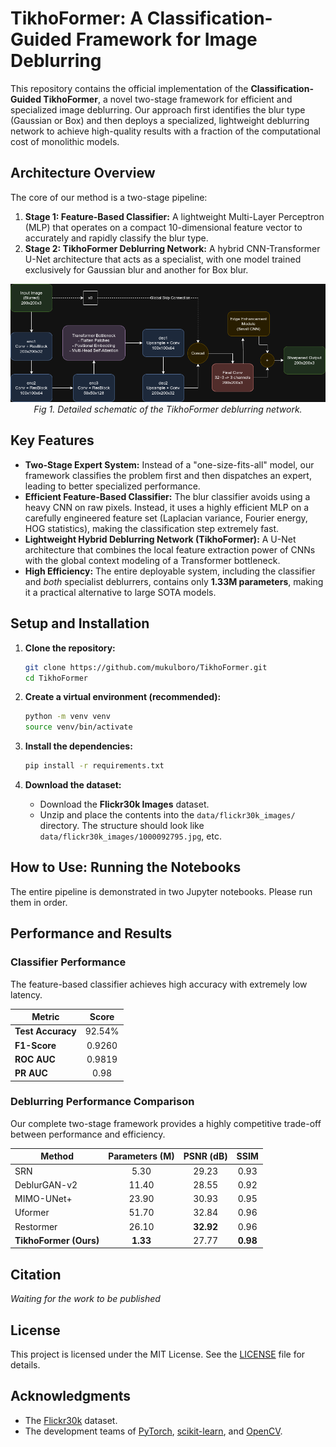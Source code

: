 # TikhoFormer: A Classification-Guided Framework for Image Deblurring

This repository contains the official implementation of the **Classification-Guided TikhoFormer**, a novel two-stage framework for efficient and specialized image deblurring. Our approach first identifies the blur type (Gaussian or Box) and then deploys a specialized, lightweight deblurring network to achieve high-quality results with a fraction of the computational cost of monolithic models.

## Architecture Overview

The core of our method is a two-stage pipeline:

1.  **Stage 1: Feature-Based Classifier:** A lightweight Multi-Layer Perceptron (MLP) that operates on a compact 10-dimensional feature vector to accurately and rapidly classify the blur type.
2.  **Stage 2: TikhoFormer Deblurring Network:** A hybrid CNN-Transformer U-Net architecture that acts as a specialist, with one model trained exclusively for Gaussian blur and another for Box blur.

<p align="center">
  <img src=".github/architecture.png" alt="TikhoFormer Architecture Diagram" width="800"/>
  <br>
  <em>Fig 1. Detailed schematic of the TikhoFormer deblurring network.</em>
</p>

## Key Features

-   **Two-Stage Expert System:** Instead of a "one-size-fits-all" model, our framework classifies the problem first and then dispatches an expert, leading to better specialized performance.
-   **Efficient Feature-Based Classifier:** The blur classifier avoids using a heavy CNN on raw pixels. Instead, it uses a highly efficient MLP on a carefully engineered feature set (Laplacian variance, Fourier energy, HOG statistics), making the classification step extremely fast.
-   **Lightweight Hybrid Deblurring Network (TikhoFormer):** A U-Net architecture that combines the local feature extraction power of CNNs with the global context modeling of a Transformer bottleneck.
-   **High Efficiency:** The entire deployable system, including the classifier and *both* specialist deblurrers, contains only **1.33M parameters**, making it a practical alternative to large SOTA models.

## Setup and Installation

1.  **Clone the repository:**
    ```bash
    git clone https://github.com/mukulboro/TikhoFormer.git
    cd TikhoFormer
    ```

2.  **Create a virtual environment (recommended):**
    ```bash
    python -m venv venv
    source venv/bin/activate 
    ```

3.  **Install the dependencies:**
    ```bash
    pip install -r requirements.txt
    ```

4.  **Download the dataset:**
    -   Download the **Flickr30k Images** dataset.
    -   Unzip and place the contents into the `data/flickr30k_images/` directory. The structure should look like `data/flickr30k_images/1000092795.jpg`, etc.

## How to Use: Running the Notebooks

The entire pipeline is demonstrated in two Jupyter notebooks. Please run them in order.

## Performance and Results

### Classifier Performance

The feature-based classifier achieves high accuracy with extremely low latency.

| Metric             | Score  |
| ------------------ | :----: |
| **Test Accuracy**  | 92.54% |
| **F1-Score**       | 0.9260 |
| **ROC AUC**        | 0.9819 |
| **PR AUC**         | 0.98   |

### Deblurring Performance Comparison

Our complete two-stage framework provides a highly competitive trade-off between performance and efficiency.

| Method                    | Parameters (M) | PSNR (dB) | SSIM   |
| ------------------------- | :------------: | :-------: | :----: |
| SRN                       | 5.30           | 29.23     | 0.93   |
| DeblurGAN-v2              | 11.40          | 28.55     | 0.92   |
| MIMO-UNet+                | 23.90          | 30.93     | 0.95   |
| Uformer                   | 51.70          | 32.84     | 0.96   |
| Restormer                 | 26.10          | **32.92** | 0.96   |
| **TikhoFormer (Ours)**    | **1.33**       | 27.77     | **0.98** |


## Citation
_Waiting for the work to be published_ 
<!-- ## Citation

If you use this work in your research, please consider citing:

```bibtex
@article{YourLastName2023TikhoFormer,
  title={Classification-Guided TikhoFormer: A Detailed Two-Stage Framework for Specialized Image Deblurring},
  author={Your Name, et al.},
  journal={arXiv preprint arXiv:XXXX.XXXXX},
  year={2023}
}
``` -->

## License

This project is licensed under the MIT License. See the [LICENSE](LICENSE) file for details.

## Acknowledgments
- The [Flickr30k](http://shannon.cs.illinois.edu/DenotationGraph/) dataset.
- The development teams of [PyTorch](https://pytorch.org/), [scikit-learn](https://scikit-learn.org/), and [OpenCV](https://opencv.org/).
